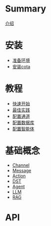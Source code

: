 # Summary

[介绍](README.md)

# 安装
- [准备环境](installation/env_1.md)
- [安装cota](installation/install_2.md)

# 教程
- [快速开始]()
- [最佳实践]()
- [配置通道]()
- [配置数据库]()
- [配置智能体]()

# 基础概念
- [Channel]()
- [Message]()
- [Action]()
- [DST]()
- [Agent]()
- [LLM]()
- [RAG]()

# API
